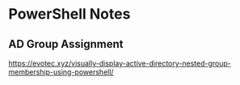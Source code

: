# PowerShell Notes

## AD Group Assignment
https://evotec.xyz/visually-display-active-directory-nested-group-membership-using-powershell/
